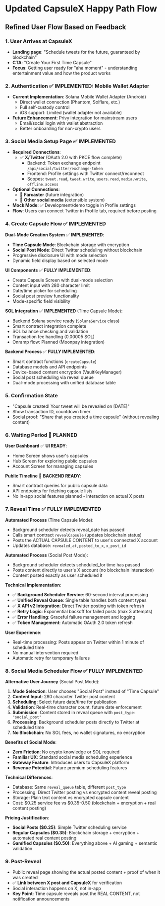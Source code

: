 # Updated CapsuleX Happy Path Flow

## Refined User Flow Based on Feedback

### 1. **User Arrives at CapsuleX**
- **Landing page**: "Schedule tweets for the future, guaranteed by blockchain"
- **CTA**: "Create Your First Time Capsule"
- **Focus**: Getting user ready for "aha moment" - understanding entertainment value and how the product works

### 2. **Authentication** ✅ **IMPLEMENTED: Mobile Wallet Adapter**
- **Current Implementation**: Solana Mobile Wallet Adapter (Android)
  - Direct wallet connection (Phantom, Solflare, etc.)
  - Full self-custody control
  - iOS support: Limited (wallet adapter not available)
- **Future Enhancement**: Privy integration for mainstream users
  - Email/social login with wallet abstraction
  - Better onboarding for non-crypto users

### 3. **Social Media Setup Page** ✅ **IMPLEMENTED**
- **Required Connections**:
  - ✅ **X/Twitter** (OAuth 2.0 with PKCE flow complete)
    - Backend: Token exchange endpoint `/api/social/twitter/exchange-token`
    - Frontend: Profile settings with Twitter connect/reconnect
    - Scopes: `tweet.read`, `tweet.write`, `users.read`, `media.write`, `offline.access`
- **Optional Connections**:
  - 🔮 **Farcaster** (future integration)
  - 🔮 **Other social media** (extensible system)
- **Mock Mode**: ✅ Development/demo toggle in Profile settings
- **Flow**: Users can connect Twitter in Profile tab, required before posting

### 4. **Create Capsule Flow** ✅ **IMPLEMENTED**
**Dual-Mode Creation System** ✅ **IMPLEMENTED**:
- **Time Capsule Mode**: Blockchain storage with encryption
- **Social Post Mode**: Direct Twitter scheduling without blockchain
- Progressive disclosure UI with mode selection
- Dynamic field display based on selected mode

**UI Components** ✅ **FULLY IMPLEMENTED**:
- Create Capsule Screen with dual-mode selection
- Content input with 280 character limit
- Date/time picker for scheduling
- Social post preview functionality
- Mode-specific field visibility

**SOL Integration** ✅ **IMPLEMENTED** (Time Capsule Mode):
- Backend Solana service ready (`SolanaService` class)
- Smart contract integration complete
- SOL balance checking and validation
- Transaction fee handling (0.00005 SOL)
- Onramp flow: Planned (Moonpay integration)

**Backend Process** ✅ **FULLY IMPLEMENTED**:
- Smart contract functions (`createCapsule`)
- Database models and API endpoints
- Device-based content encryption (VaultKeyManager)
- Social post scheduling via reveal queue
- Dual-mode processing with unified database table

### 5. **Confirmation State**
- "Capsule created! Your tweet will be revealed on [DATE]"
- Show transaction ID, countdown timer
- Social proof: "Share that you created a time capsule" (without revealing content)

### 6. **Waiting Period** 🚧 **PLANNED**
**User Dashboard** ✅ **UI READY**:
- Home Screen shows user's capsules
- Hub Screen for exploring public capsules
- Account Screen for managing capsules

**Public Timeline** 🚧 **BACKEND READY**:
- Smart contract queries for public capsule data
- API endpoints for fetching capsule lists
- No in-app social features planned - interaction on actual X posts

### 7. **Reveal Time** ✅ **FULLY IMPLEMENTED**
**Automated Process** (Time Capsule Mode):
- Background scheduler detects reveal_date has passed
- Calls smart contract `revealCapsule` (updates blockchain status)
- Posts the ACTUAL CAPSULE CONTENT to user's connected X account
- Updates database: `revealed_at`, `posted_to_x`, `x_post_id`

**Automated Process** (Social Post Mode):
- Background scheduler detects scheduled_for time has passed
- Posts content directly to user's X account (no blockchain interaction)
- Content posted exactly as user scheduled it

**Technical Implementation**:
- ✅ **Background Scheduler Service**: 60-second interval processing
- ✅ **Unified Reveal Queue**: Single table handles both content types
- ✅ **X API v2 Integration**: Direct Twitter posting with token refresh
- ✅ **Retry Logic**: Exponential backoff for failed posts (max 3 attempts)
- ✅ **Error Handling**: Graceful failure management and logging
- ✅ **Token Management**: Automatic OAuth 2.0 token refresh

**User Experience**:
- Real-time processing: Posts appear on Twitter within 1 minute of scheduled time
- No manual intervention required
- Automatic retry for temporary failures

### 8. **Social Media Scheduler Flow** ✅ **FULLY IMPLEMENTED**
**Alternative User Journey** (Social Post Mode):
1. **Mode Selection**: User chooses "Social Post" instead of "Time Capsule"
2. **Content Input**: 280 character Twitter post content
3. **Scheduling**: Select future date/time for publication
4. **Validation**: Real-time character count, future date enforcement
5. **Submission**: Content stored in reveal queue with `post_type: "social_post"`
6. **Processing**: Background scheduler posts directly to Twitter at scheduled time
7. **No Blockchain**: No SOL fees, no wallet signatures, no encryption

**Benefits of Social Mode**:
- **Zero Friction**: No crypto knowledge or SOL required
- **Familiar UX**: Standard social media scheduling experience
- **Gateway Feature**: Introduces users to CapsuleX platform
- **Revenue Potential**: Future premium scheduling features

**Technical Differences**:
- Database: Same `reveal_queue` table, different `post_type`
- Processing: Direct Twitter posting vs encrypted content reveal posting
- Storage: Plain text content vs encrypted capsule content
- Cost: $0.25 service fee vs $0.35-0.50 (blockchain + encryption + real content posting)

**Pricing Justification**:
- **Social Posts ($0.25)**: Simple Twitter scheduling service
- **Regular Capsules ($0.35)**: Blockchain storage + encryption + automated real content posting
- **Gamified Capsules ($0.50)**: Everything above + AI gaming + semantic validation

### 9. **Post-Reveal**
- Public reveal page showing the actual posted content + proof of when it was created
- ✅ **Link between X post and CapsuleX** for verification  
- Social interaction happens on X, not in-app
- **Key Point**: Time capsule reveals post the REAL CONTENT, not notification announcements